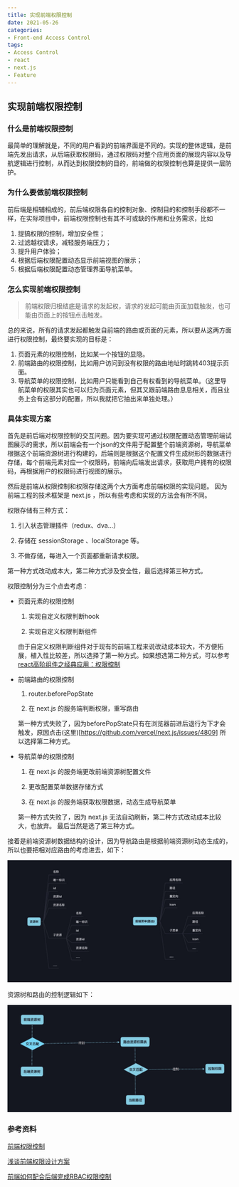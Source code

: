 ```yaml
---
title: 实现前端权限控制
date: 2021-05-26
categories:
- Front-end Access Control
tags:
- Access Control
- react
- next.js
- Feature
---
```




## 实现前端权限控制



### 什么是前端权限控制

最简单的理解就是，不同的用户看到的前端界面是不同的。实现的整体逻辑，是前端先发出请求，从后端获取权限码，通过权限码对整个应用页面的展现内容以及导航逻辑进行控制，从而达到权限控制的目的，前端做的权限控制也算是提供一层防护。



### 为什么要做前端权限控制

前后端是相辅相成的，前后端权限各自的控制对象、控制目的和控制手段都不一样，在实际项目中，前端权限控制也有其不可或缺的作用和业务需求，比如

1. 提搞权限的控制，增加安全性；
2. 过滤越权请求，减轻服务端压力；
3. 提升用户体验；
4. 根据后端权限配置动态显示前端视图的展示；
5. 根据后端权限配置动态管理界面导航菜单。



### 怎么实现前端权限控制

> 前端权限归根结底是请求的发起权，请求的发起可能由页面加载触发，也可能由页面上的按钮点击触发。

总的来说，所有的请求发起都触发自前端的路由或页面的元素，所以要从这两方面进行权限控制，最终要实现的目标是：

1. 页面元素的权限控制，比如某一个按钮的显隐。
2. 前端路由的权限控制，比如用户访问到没有权限的路由地址时跳转403提示页面。
3. 导航菜单的权限控制，比如用户只能看到自己有权看到的导航菜单。（这里导航菜单的权限其实也可以归为页面元素，但其又跟前端路由息息相关，而且业务上会有这部分的配置，所以我就把它抽出来单独处理。）



### 具体实现方案

首先是前后端对权限控制的交互问题。因为要实现可通过权限配置动态管理前端试图展示的需求，所以前端会有一个json的文件用于配置整个前端资源树，导航菜单根据这个前端资源树进行构建的，后端则是根据这个配置文件生成树形的数据进行存储，每个前端元素对应一个权限码，前端向后端发出请求，获取用户拥有的权限码，再根据用户的权限码进行视图的展示。

然后是前端从权限控制和权限存储这两个大方面考虑前端权限的实现问题。
因为前端工程的技术框架是 next.js ，所以有些考虑和实现的方法会有所不同。

权限存储有三种方式：

1. 引入状态管理插件（redux、dva...）

2. 存储在 sessionStorage 、localStorage 等。

3. 不做存储，每进入一个页面都重新请求权限。

第一种方式改动成本大，第二种方式涉及安全性，最后选择第三种方式。

权限控制分为三个点去考虑：

- 页面元素的权限控制

  1. 实现自定义权限判断hook

  2. 实现自定义权限判断组件
  
  由于自定义权限判断组件对于现有的前端工程来说改动成本较大，不方便拓展，植入性比较差，所以选择了第一种方式。如果想选第二种方式，可以参考 [react高阶组件之经典应用：权限控制](https://segmentfault.com/a/1190000008829420)
  
  
  
- 前端路由的权限控制

  1. router.beforePopState 

  2. 在 next.js 的服务端判断权限，重写路由

  第一种方式失败了，因为beforePopState只有在浏览器前进后退行为下才会触发，原因点击(这里)[https://github.com/vercel/next.js/issues/4809]
  所以选择第二种方式。

  

- 导航菜单的权限控制

  1. 在 next.js 的服务端更改前端资源树配置文件

  2. 更改配置菜单数据存储方式

  3. 在 next.js 的服务端获取权限数据，动态生成导航菜单

  第一种方式失败了，因为 next.js 无法自动刷新，第二种方式改动成本比较大，也放弃。
  最后当然是选了第三种方式。

接着是前端资源树数据结构的设计，因为导航路由是根据前端资源树动态生成的，所以也要把相对应路由的考虑进去，如下：

![数据结构.png](/assets/images/2021-05-26/2021-05-26-01.png)

资源树和路由的控制逻辑如下：

![控制逻辑.png](/assets/images/2021-05-26/2021-05-26-02.png)






### 参考资料
[前端权限控制](https://blog.csdn.net/yin_you_yu/article/details/80408340)

[浅谈前端权限设计方案](https://zhuanlan.zhihu.com/p/363794439)

[前端如何配合后端完成RBAC权限控制](https://juejin.cn/post/6844903745742979079)
